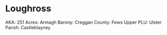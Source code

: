 # Loughross

AKA: 251
Acres: Armagh
Barony: Creggan
County: Fews Upper
PLU: Ulster
Parish: Castleblayney